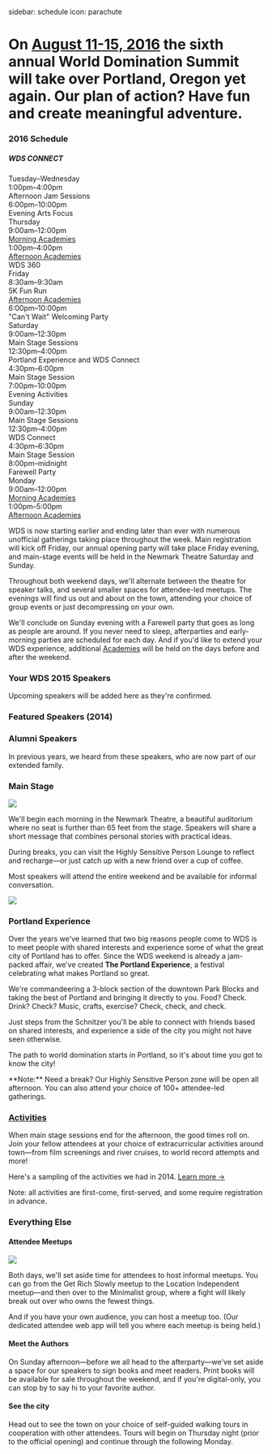 sidebar: schedule
icon: parachute

# On [August 11-15, 2016](/register) the sixth annual World Domination Summit will take over Portland, Oregon yet again. Our plan of action? Have fun and create meaningful adventure.
<div class="main-schedule-box">
	<h3>2016 Schedule</h3>
	<h5>WDS CONNECT</h5>
	<div class="main-schedule-item">
		<div class="main-schedule-day">Tuesday–Wednesday</div>
		<div class="main-schedule-time">1:00pm–4:00pm</div>
		<div class="main-schedule-descr">Afternoon Jam Sessions</div>
		<div class="main-schedule-time">6:00pm–10:00pm</div>
		<div class="main-schedule-descr">Evening Arts Focus</a></div>
	</div>	<div class="main-schedule-item">
		<div class="main-schedule-day">Thursday</div>
		<div class="main-schedule-time">9:00am–12:00pm</div>
		<div class="main-schedule-descr"><a style="color: rgb(35,31,32) !important" href="/academies">Morning Academies</a></div>
		<div class="main-schedule-time">1:00pm–4:00pm</div>
		<div class="main-schedule-descr"><a style="color: rgb(35,31,32) !important" href="/academies">Afternoon Academies</a></div>
	</div>	
	<div class="main-schedule-item">
		<div class="main-schedule-descr">WDS 360</a></div>
		<div class="main-schedule-day">Friday</div>
		<div class="main-schedule-time">8:30am–9:30am</div>
		<div class="main-schedule-descr">5K Fun Run</div>
		<div class="main-schedule-descr"><a style="color: rgb(35,31,32) !important" href="/academies">Afternoon Academies</a></div>
		<div class="main-schedule-time">6:00pm–10:00pm</div>
		<div class="main-schedule-descr">"Can't Wait" Welcoming Party</div>
	</div>
	<div class="main-schedule-item">
		<div class="main-schedule-day">Saturday</div>
		<div class="main-schedule-time">9:00am–12:30pm</div>
		<div class="main-schedule-descr">Main Stage Sessions</div>
		<div class="main-schedule-time">12:30pm–4:00pm</div>
		<div class="main-schedule-descr">Portland Experience and WDS Connect <br></div>
		<div class="main-schedule-time">4:30pm–6:00pm</div>
		<div class="main-schedule-descr">Main Stage Session</div>
		<div class="main-schedule-time">7:00pm–10:00pm</div>
		<div class="main-schedule-descr">Evening Activities</div>
	</div>
	<div class="main-schedule-item">
		<div class="main-schedule-day">Sunday</div>
		<div class="main-schedule-time">9:00am–12:30pm</div>
		<div class="main-schedule-descr">Main Stage Sessions</div>
		<div class="main-schedule-time">12:30pm–4:00pm</div>
		<div class="main-schedule-descr">WDS Connect</div>
		<div class="main-schedule-time">4:30pm–6:30pm</div>
		<div class="main-schedule-descr">Main Stage Session</div>
		<div class="main-schedule-time">8:00pm–midnight</div>
		<div class="main-schedule-descr">Farewell Party</div>
	</div>
	<div class="main-schedule-item">
		<div class="main-schedule-day">Monday</div>
		<div class="main-schedule-time">9:00am–12:00pm</div>
		<div class="main-schedule-descr"><a style="color: rgb(35,31,32) !important" href="/academies">Morning Academies</a></div>
		<div class="main-schedule-time">1:00pm–5:00pm</div>
		<div class="main-schedule-descr"><a style="color: rgb(35,31,32) !important" href="/academies">Afternoon Academies</a></div>
	</div>
</div>

<p class="intro">WDS is now starting earlier and ending later than ever with numerous unofficial gatherings taking place throughout the week. Main registration will kick off Friday, our annual opening party will take place Friday evening, and main-stage events will be held in the Newmark Theatre Saturday and Sunday.</p>

Throughout both weekend days, we'll alternate between the theatre for speaker talks, and several smaller spaces for attendee-led meetups. The evenings will find us out and about on the town, attending your choice of group events or just decompressing on your own.

We'll conclude on Sunday evening with a Farewell party that goes as long as people are around. If you never need to sleep, afterparties and early-morning parties are scheduled for each day. And if you'd like to extend your WDS experience, additional [Academies](/academies) will be held on the days before and after the weekend.

<div class="line-canvas"></div>

<a name="speakers"></a>

### Your WDS 2015 Speakers

Upcoming speakers will be added here as they're confirmed.

<div class="speaker_list" data-speaker-type="upcoming"></div>

<div class="line-canvas"></div>

### Featured Speakers (2014)

<div class="speaker_list" data-speaker-type="featured"></div>

<div class="line-canvas"></div>

<!-- ### Returning Speakers
These featured speakers from previous years will make a return visit.

<div class="speaker_list" data-speaker-type="returning"></div>


<div class="line-canvas"></div>
-->

### Alumni Speakers
In previous years, we heard from these speakers, who are now part of our extended family.

<div class="speaker_list" data-speaker-type="alumni"></div>

<div class="clear"></div>

<div class="line-canvas"></div>

### Main Stage

<a name="main-stage"></a>

<img src="/images/schedule/schedule-circle-1.png" id="schedule-circle-1"/>

We'll begin each morning in the Newmark Theatre, a beautiful auditorium where no seat is further than 65 feet from the stage. Speakers will share a short message that combines personal stories with practical ideas.

During breaks, you can visit the Highly Sensitive Person Lounge to reflect and recharge—or just catch up with a new friend over a cup of coffee.

Most speakers will attend the entire weekend and be available for informal conversation.

<div class="clear"></div>

<div class="line-canvas"></div>

<img src="/images/schedule/schedule-circle-2.png" id="schedule-circle-2"/>

<h3 class="color-green">Portland Experience</h3>

<a name="portland-experience"></a>

Over the years we've learned that two big reasons people come to WDS is to meet people with shared interests and experience some of what the great city of Portland has to offer. Since the WDS weekend is already a jam-packed affair, we've created **The Portland Experience**, a festival celebrating what makes Portland so great.

We're commandeering a 3-block section of the downtown Park Blocks and taking the best of Portland and bringing it directly to you. Food? Check. Drink? Check? Music, crafts, exercise? Check, check, and check.

Just steps from the Schnitzer you'll be able to connect with friends based on shared interests, and experience a side of the city you might not have seen otherwise.

The path to world domination starts in Portland, so it's about time you got to know the city!

<p class="color-green">**Note:** Need a break? Our Highly Sensitive Person zone will be open all afternoon. You can also attend your choice of 100+ attendee-led gatherings.</p>

<div class="line-canvas"></div>

### [Activities](/activities)

When main stage sessions end for the afternoon, the good times roll on. Join your fellow attendees at your choice of extracurricular activities around town—from film screenings and river cruises, to world record attempts and more!

Here's a sampling of the activities we had in 2014. [Learn more &rarr;](/activities)

<p class="color-blue">Note: all activities are first-come, first-served, and some require registration in advance.</p>


<div class="line-canvas"></div>

<h3 class="color-orange">Everything Else</h3>

<a name="everything-else"></a>

<h4 class="color-orange">Attendee Meetups</h3>
<img src="/images/schedule/schedule-circle-3.png" id="schedule-circle-3"/>
<p></p>
<p>Both days, we'll set aside time for attendees to host informal meetups. You can go from the Get Rich Slowly meetup to the Location Independent meetup—and then over to the Minimalist group, where a fight will likely break out over who owns the fewest things.</p>
<p>And if you have your own audience, you can host a meetup too. (Our dedicated attendee web app will tell you where each meetup is being held.)</p>

<div class="half-col">
	<h4 class="color-orange">Meet the Authors</h3>
	<p></p>
	<p>On Sunday afternoon—before we all head to the afterparty—we've set aside a space for our speakers to sign books and meet readers. Print books will be available for sale throughout the weekend, and if you're digital-only, you can stop by to say hi to your favorite author.
	</p>
</div>
<div class="half-col">
	<h4 class="color-orange">See the city</h3>
	<p></p>
	<p>Head out to see the town on your choice of self-guided walking tours in cooperation with other attendees. Tours will begin on Thursday night (prior to the official opening) and continue through the following Monday.
	</p>
</div>

<div class="clear"></div>

